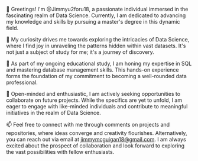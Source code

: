 👋 Greetings! I'm @Jimmyu2foru18, a passionate individual immersed in the fascinating realm of Data Science. 
Currently, I am dedicated to advancing my knowledge and skills by pursuing a master's degree in this dynamic field.

👀 My curiosity drives me towards exploring the intricacies of Data Science, 
where I find joy in unraveling the patterns hidden within vast datasets. 
It's not just a subject of study for me; it's a journey of discovery.

🌱 As part of my ongoing educational study, 
I am honing my expertise in SQL and mastering database management skills. 
This hands-on experience forms the foundation of my commitment to becoming a well-rounded data professional.

💞️ Open-minded and enthusiastic, 
I am actively seeking opportunities to collaborate on future projects. 
While the specifics are yet to unfold, 
I am eager to engage with like-minded individuals and contribute to meaningful initiatives in the realm of Data Science.

📫 Feel free to connect with me through comments on projects and repositories, 
where ideas converge and creativity flourishes. 
Alternatively, you can reach out via email at jimmymcguigan18@gmail.com. 
I am always excited about the prospect of collaboration and look forward to exploring the vast possibilities with fellow enthusiasts. 


<!---
Jimmyu2foru18/Jimmyu2foru18 is a ✨ special ✨ repository because its `README.md` (this file) appears on your GitHub profile.
You can click the Preview link to take a look at your changes.
--->

